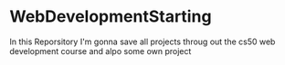 # WebDevelopmentStarting
In this Reporsitory I'm gonna save all projects throug out the cs50  web development course and alpo some own project
